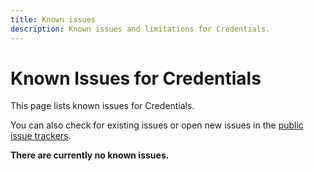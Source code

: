 ```yaml
---
title: Known issues
description: Known issues and limitations for Credentials.
---
```


# Known Issues for Credentials

This page lists known issues for Credentials.

You can also check for existing issues or open new issues in the [public issue trackers](https://github.com/animeshon/issue-tracker).

**There are currently no known issues.**
